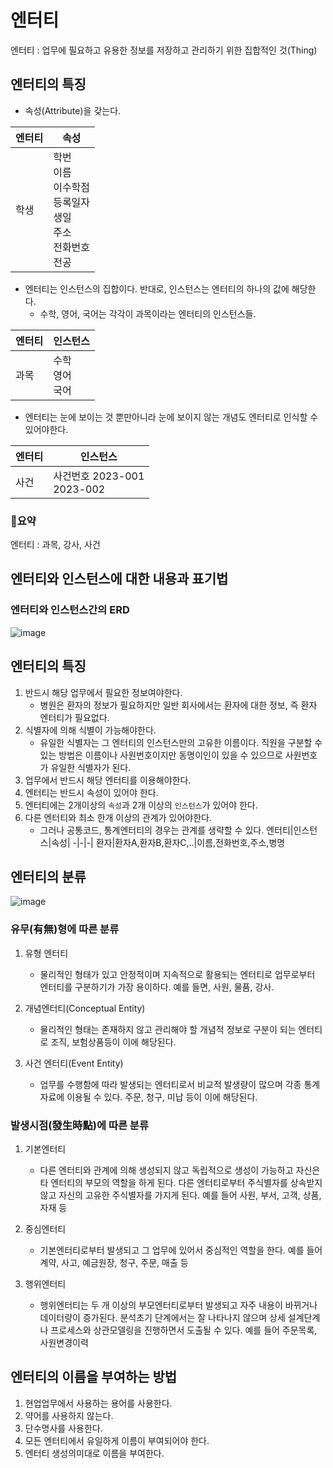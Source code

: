 # 엔터티
엔터티 : 업무에 필요하고 유용한 정보를 저장하고 관리하기 위한 집합적인 것(Thing)

## 엔터티의 특징
- 속성(Attribute)을 갖는다.
  
엔터티|속성|
-|-|
학생|학번<br>이름<br>이수학점<br>등록일자<br>생일<br>주소<br>전화번호<br>전공|

- 엔터티는 인스턴스의 집합이다. 반대로, 인스턴스는 엔터티의 하나의 값에 해당한다.
  - 수학, 영어, 국어는 각각이 과목이라는 엔터티의 인스턴스들.


엔터티|인스턴스|
-|-|
과목|수학<br>영어<br>국어

- 엔터티는 눈에 보이는 것 뿐만아니라 눈에 보이지 않는 개념도 엔터티로 인식할 수 있어야한다.


엔터티|인스턴스|
-|-|
사건|사건번호 2023-001<br>2023-002|

### 📌요약
엔터티 : 과목, 강사, 사건

## 엔터티와 인스턴스에 대한 내용과 표기법

### 엔터티와 인스턴스간의 ERD
![image](https://github.com/gata96/TIL/assets/121420427/e319e208-1244-4426-8b4c-e522e2054a22)

## 엔터티의 특징
1. 반드시 해당 업무에서 필요한 정보여야한다.
   - 병원은 환자의 정보가 필요하지만 일반 회사에서는 환자에 대한 정보, 즉 환자 엔터티가 필요없다.
2. 식별자에 의해 식별이 가능해야한다.
   - 유일한 식별자는 그 엔터티의 인스턴스만의 고유한 이름이다. 직원을 구분할 수 있는 방법은 이름이나 사원번호이지만 동명이인이 있을 수 있으므로 사원번호가 유일한 식별자가 된다.
3. 업무에서 반드시 해당 엔터티를 이용해야한다.
4. 엔터티는 반드시 속성이 있어야 한다.
5. 엔터티에는 2개이상의 `속성`과 2개 이상의 `인스턴스`가 있어야 한다.
6. 다른 엔터티와 최소 한개 이상의 관계가 있어야한다.
    - 그러나 공통코드, 통계엔터티의 경우는 관계를 생략할 수 있다.
엔터티|인스턴스|속성|
-|-|-|
환자|환자A,환자B,환자C,..|이름,전화번호,주소,병명

## 엔터티의 분류
![image](https://github.com/gata96/TIL/assets/121420427/73e9f522-7192-4fdd-9dff-cfc171e64ec3)

### 유무(有無)형에 따른 분류
1. 유형 엔터티
   - 물리적인 형태가 있고 안정적이며 지속적으로 활용되는 엔터티로 업무로부터 엔터티를 구분하기가 가장 용이하다. 예를 들면, 사원, 물품, 강사.
2. 개념엔터티(Conceptual Entity)
   - 물리적인 형태는 존재하지 않고 관리해야 할 개념적 정보로 구분이 되는 엔터티로 조직, 보험상품등이 이에 해당된다.

3. 사건 엔터티(Event Entity)
   - 업무를 수행함에 따라 발생되는 엔터티로서 비교적 발생량이 많으며 각종 통계자료에 이용될 수 있다. 주문, 청구, 미납 등이 이에 해당된다.

### 발생시점(發生時點)에 따른 분류
1. 기본엔터티
   - 다른 엔터티와 관계에 의해 생성되지 않고 독립적으로 생성이 가능하고 자신은 타 엔터티의 부모의 역할을 하게 된다. 다른 엔터티로부터 주식별자를 상속받지 않고 자신의 고유한 주식별자를 가지게 된다. 예를 들어 사원, 부서, 고객, 상품, 자재 등

2. 중심엔터티
   - 기본엔터티로부터 발생되고 그 업무에 있어서 중심적인 역할을 한다. 예를 들어 계약, 사고, 예금원장, 청구, 주문, 매출 등

3. 행위엔터티
    - 행위엔터티는 두 개 이상의 부모엔터티로부터 발생되고 자주 내용이 바뀌거나 데이터량이 증가된다. 분석초기 단계에서는 잘 나타나지 않으며 상세 설계단계나 프로세스와 상관모델링을 진행하면서 도출될 수 있다. 예를 들어 주문목록, 사원변경이력

## 엔터티의 이름을 부여하는 방법
1. 현업업무에서 사용하는 용어를 사용한다.
2. 약어를 사용하지 않는다.
3. 단수명사를 사용한다.
4. 모든 엔터티에서 유일하게 이름이 부여되어야 한다.
5. 엔터티 생성의미대로 이름을 부여한다.